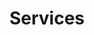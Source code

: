 ---
title: "Services"
linkTitle: "Services"
weight: 20
type: list
description: >-
  In this section, you will find information about all Horusec's web applications. 
---